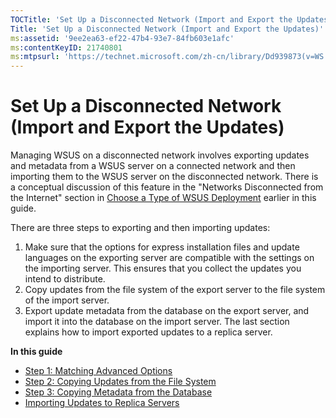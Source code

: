 ```yaml
---
TOCTitle: 'Set Up a Disconnected Network (Import and Export the Updates)'
Title: 'Set Up a Disconnected Network (Import and Export the Updates)'
ms:assetid: '9ee2ea63-ef22-47b4-93e7-84fb603e1afc'
ms:contentKeyID: 21740801
ms:mtpsurl: 'https://technet.microsoft.com/zh-cn/library/Dd939873(v=WS.10)'
---
```


Set Up a Disconnected Network (Import and Export the Updates)
=============================================================

Managing WSUS on a disconnected network involves exporting updates and metadata from a WSUS server on a connected network and then importing them to the WSUS server on the disconnected network. There is a conceptual discussion of this feature in the "Networks Disconnected from the Internet" section in [Choose a Type of WSUS Deployment](https://technet.microsoft.com/3386d6e3-3c97-4299-b836-ccaf72991425) earlier in this guide.

There are three steps to exporting and then importing updates:

1.  Make sure that the options for express installation files and update languages on the exporting server are compatible with the settings on the importing server. This ensures that you collect the updates you intend to distribute.
2.  Copy updates from the file system of the export server to the file system of the import server.
3.  Export update metadata from the database on the export server, and import it into the database on the import server. The last section explains how to import exported updates to a replica server.

**In this guide**

-   [Step 1: Matching Advanced Options](https://technet.microsoft.com/5cf6ff35-5747-4e18-ab55-43cdfa8e7715)
-   [Step 2: Copying Updates from the File System](https://technet.microsoft.com/812d26ba-4b09-4097-9442-430ffc5195ee)
-   [Step 3: Copying Metadata from the Database](https://technet.microsoft.com/e703f564-70fd-4ba3-80cb-bf21c1bb581f)
-   [Importing Updates to Replica Servers](https://technet.microsoft.com/47d6bfa0-dbcb-4595-9779-467266a0414f)
